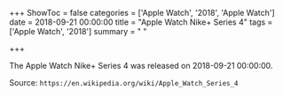 +++
ShowToc = false
categories = ['Apple Watch', '2018', 'Apple Watch']
date = 2018-09-21 00:00:00
title = "Apple Watch Nike+ Series 4"
tags = ['Apple Watch', '2018']
summary = " "

+++

The Apple Watch Nike+ Series 4 was released on 2018-09-21 00:00:00.

Source: `https://en.wikipedia.org/wiki/Apple_Watch_Series_4`


